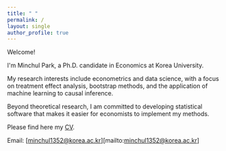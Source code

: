 ```yaml
---
title: " "
permalink: /
layout: single
author_profile: true
---
```

Welcome!

I'm Minchul Park, a Ph.D. candidate in Economics at Korea University.

My research interests include econometrics and data science, with a focus on treatment effect analysis, bootstrap methods, and the application of machine learning to causal inference.

Beyond theoretical research, I am committed to developing statistical software that makes it easier for economists to implement my methods.

Please find here my [CV](/files/CV20250806.pdf).

Email: [minchul1352@korea.ac.kr][mailto:minchul1352@korea.ac.kr]
